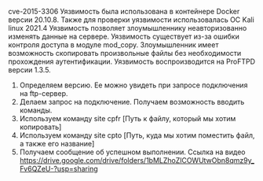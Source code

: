 cve-2015-3306
Уязвимость была использована в контейнере Docker версии 20.10.8. Также для проверки уязвимости использовалась ОС Kali linux 2021.4
Уязвимость позволяет злоумышленнику неавторизованно изменять данные на сервере.
Уязвимость существует из-за ошибки контроля доступа в модуле mod_copy. Злоумышленник имеет возможность скопировать произвольные файлы без необходимости прохождения аутентификации.
Уязвимость воспроизводится на ProFTPD версии 1.3.5.

1.	Определяем версию. Ее можно увидеть при запросе подключения на ftp-сервер.
2.	Делаем запрос на подключение. Получаем возможность вводить команды.
3.	Используем команду site cpfr [Путь к файлу, который мы хотим копировать]
4.	Используем команду site cpto [Путь, куда мы хотим поместить файл, а также его название]
5.	Получаем сообщение об успешном выполнении.
Ссылка на видео
https://drive.google.com/drive/folders/1bMLZhoZlCOWUtwObn8qmz9y_Fv6QZeU-?usp=sharing
